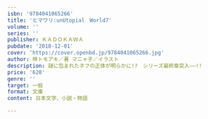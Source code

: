 ```yaml
---
isbn: '9784041065266'
title: 'ヒマワリ:unUtopial　World7'
volume: ''
series: ''
publisher: ＫＡＤＯＫＡＷＡ
pubdate: '2018-12-01'
cover: 'https://cover.openbd.jp/9784041065266.jpg'
author: 林トモアキ／著 マニャ子／イラスト
description: 謎に包まれたネフの正体が明らかに!?　シリーズ最終章突入――!!
price: '620'
genre: ''
target: 一般
format: 文庫
content: 日本文学、小説・物語

---
```

